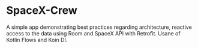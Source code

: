 # SpaceX-Crew

A simple app demonstrating best practices regarding architecture, 
reactive access to the data using Room and SpaceX API with Retrofit. Usane of Kotlin Flows and Koin DI.
